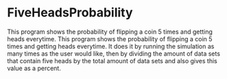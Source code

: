 # FiveHeadsProbability
This program shows the probability of flipping a coin 5 times and getting heads everytime. This program shows the probability of flipping a coin 5 times and getting heads everytime. It does it by running the simulation as many times as the user would like, then by dividing the amount of data sets that contain five heads by the total amount of data sets and also gives this value as a percent.
